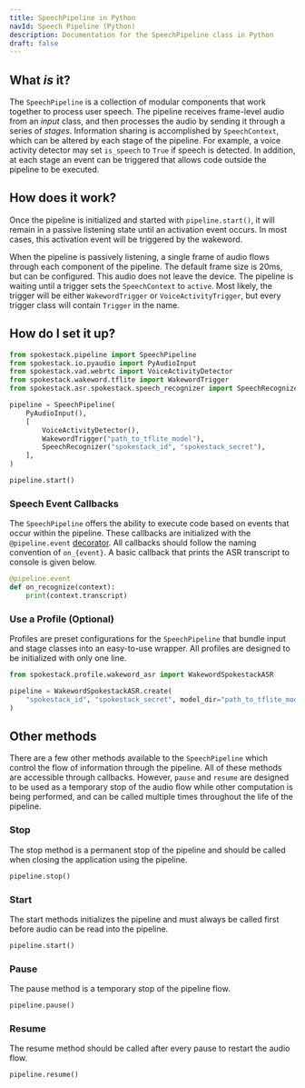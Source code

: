 ```yaml
---
title: SpeechPipeline in Python
navId: Speech Pipeline (Python)
description: Documentation for the SpeechPipeline class in Python
draft: false
---
```


## What _is_ it?

The `SpeechPipeline` is a collection of modular components that work together to process user speech. The pipeline receives frame-level audio from an _input_ class, and then processes the audio by sending it through a series of _stages_. Information sharing is accomplished by `SpeechContext`, which can be altered by each stage of the pipeline. For example, a voice activity detector may set `is_speech` to `True` if speech is detected. In addition, at each stage an event can be triggered that allows code outside the pipeline to be executed.

## How does it work?

Once the pipeline is initialized and started with `pipeline.start()`, it will remain in a passive listening state until an activation event occurs. In most cases, this activation event will be triggered by the wakeword.

When the pipeline is passively listening, a single frame of audio flows through each component of the pipeline. The default frame size is 20ms, but can be configured. This audio does not leave the device. The pipeline is waiting until a trigger sets the `SpeechContext` to `active`. Most likely, the trigger will be either `WakewordTrigger` or `VoiceActivityTrigger`, but every trigger class will contain `Trigger` in the name.

## How do I set it up?

```python
from spokestack.pipeline import SpeechPipeline
from spokestack.io.pyaudio import PyAudioInput
from spokestack.vad.webrtc import VoiceActivityDetector
from spokestack.wakeword.tflite import WakewordTrigger
from spokestack.asr.spokestack.speech_recognizer import SpeechRecognizer

pipeline = SpeechPipeline(
    PyAudioInput(),
    [
        VoiceActivityDetector(),
        WakewordTrigger("path_to_tflite_model"),
        SpeechRecognizer("spokestack_id", "spokestack_secret"),
    ],
)

pipeline.start()
```

### Speech Event Callbacks

The `SpeechPipeline` offers the ability to execute code based on events that occur within the pipeline. These callbacks are initialized with the `@pipeline.event` [decorator](https://www.python.org/dev/peps/pep-0318/). All callbacks should follow the naming convention of `on_{event}`. A basic callback that prints the ASR transcript to console is given below.

```python
@pipeline.event
def on_recognize(context):
    print(context.transcript)
```

### Use a Profile (Optional)

Profiles are preset configurations for the `SpeechPipeline` that bundle input and stage classes into an easy-to-use wrapper. All profiles are designed to be initialized with only one line.

```python
from spokestack.profile.wakeword_asr import WakewordSpokestackASR

pipeline = WakewordSpokestackASR.create(
    "spokestack_id", "spokestack_secret", model_dir="path_to_tflite_model"
)
```

## Other methods

There are a few other methods available to the `SpeechPipeline` which control the flow of information through the pipeline. All of these methods are accessible through callbacks. However, `pause` and `resume` are designed to be used as a temporary stop of the audio flow while other computation is being performed, and can be called multiple times throughout the life of the pipeline.

### Stop

The stop method is a permanent stop of the pipeline and should be called when closing the application using the pipeline.

```python
pipeline.stop()
```

### Start

The start methods initializes the pipeline and must always be called first before audio can be read into the pipeline.

```python
pipeline.start()
```

### Pause

The pause method is a temporary stop of the pipeline flow.

```python
pipeline.pause()
```

### Resume

The resume method should be called after every pause to restart the audio flow.

```python
pipeline.resume()
```
